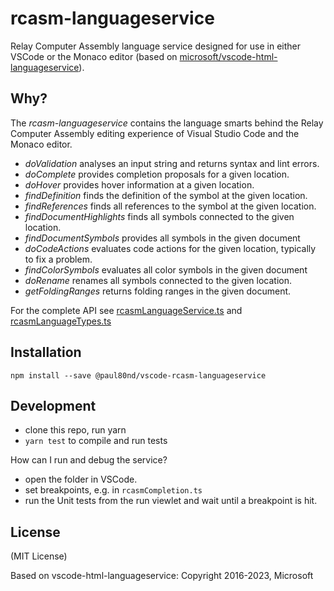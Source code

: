 # rcasm-languageservice

Relay Computer Assembly language service designed for use in either VSCode or the Monaco editor
(based on [microsoft/vscode-html-languageservice](https://github.com/microsoft/vscode-html-languageservice)).

Why?
----

The _rcasm-languageservice_ contains the language smarts behind the Relay Computer Assembly editing experience of Visual Studio Code and the Monaco editor.

- *doValidation* analyses an input string and returns syntax and lint errors.
 - *doComplete* provides completion proposals for a given location.
 - *doHover* provides hover information at a given location.
 - *findDefinition* finds the definition of the symbol at the given location.
 - *findReferences* finds all references to the symbol at the given location.
 - *findDocumentHighlights* finds all symbols connected to the given location.
 - *findDocumentSymbols* provides all symbols in the given document
 - *doCodeActions* evaluates code actions for the given location, typically to fix a problem.
 - *findColorSymbols* evaluates all color symbols in the given document
 - *doRename* renames all symbols connected to the given location.
  - *getFoldingRanges* returns folding ranges in the given document.

 For the complete API see [rcasmLanguageService.ts](./src/rcasmLanguageService.ts) and [rcasmLanguageTypes.ts](./src/rcasmLanguageTypes.ts) 

Installation
------------

    npm install --save @paul80nd/vscode-rcasm-languageservice

Development
-----------

- clone this repo, run yarn
- `yarn test` to compile and run tests

How can I run and debug the service?

- open the folder in VSCode.
- set breakpoints, e.g. in `rcasmCompletion.ts`
- run the Unit tests from the run viewlet and wait until a breakpoint is hit.

License
-------

(MIT License)

Based on vscode-html-languageservice:
Copyright 2016-2023, Microsoft
